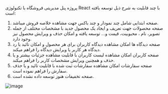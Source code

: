 پروژه پنل مدیریتی فروشگاه با تکنولوژی React با چند قابلیت به شرح ذیل توسعه یافته است:
1.	صفحه ابتدایی شامل چند نمودار و چند باکس جهت مشاهده خلاصه فروش میباشد. 
2.	صفحه محصولات جهت تعریف و ایجاد یک محصول جدید با مشخصات مختلف از جمله تصویر، نام ، محبوبیت، قیمت و... توسعه یافته و امکان حذف و ویرایش محصول نیز وجود دارد.
3.	صفحه دیدگاه ها امکان مشاهده دیدگاه کاربران برای هر محصول و امکان تائید یا رد دیدگاه هر کاربر یا ویرایش دیدگاه را فراهم میکند.
4.	صفحه کاربران امکان مشاهده لیست کاربران  با قابلیت مشاهده جزئیات بیشتر و یا حذف و همچنین ویرایش مشخصات کاربر را فراهم میکند.
5.	صفحه سفارشات امکان مشاهده سفارشات ثبت شده با قابلیت تائید و یا حذف سفارش را فراهم نموده است.
6.	صفحه تخفیفات هنوز توسعه داده نشده است.

![image](https://github.com/user-attachments/assets/c7856cbb-b428-4bc3-ab54-d7133fa669a8)

